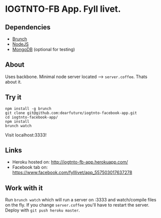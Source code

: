 # IOGTNTO-FB App. Fyll livet.

## Dependencies
* [Brunch](https://github.com/brunch/brunch)
* [NodeJS](http://nodejs.org/)
* [MongoDB](http://www.mongodb.org/) (optional for testing)

## About
Uses backbone. Minimal node server located –> `server.coffee`. Thats about it.

## Try it
    npm install -g brunch
    git clone git@github.com:dearfuture/iogtnto-facebook-app.git
    cd iogtnto-facebook-app/
    npm install
    brunch watch 

Visit localhost:3333!

## Links
* Heroku hosted on: http://iogtnto-fb-app.herokuapp.com/
* Facebook tab on: https://www.facebook.com/fylllivet/app_557503017637278

## Work with it
Run `brunch watch` which will run a server on :3333 and watch/compile files on the fly. If you change `server.coffee` you'll have to restart the server. Deploy with `git push heroku master`.

